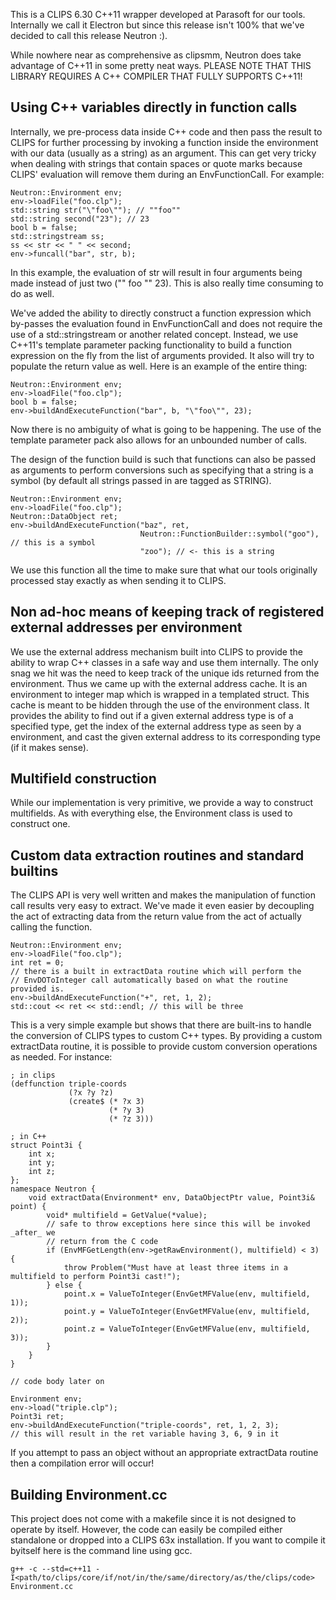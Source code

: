 This is a CLIPS 6.30 C++11 wrapper developed at Parasoft for our tools.
Internally we call it Electron but since this release isn't 100% that we've
decided to call this release Neutron :).

While nowhere near as comprehensive as clipsmm, Neutron does take advantage of
C++11 in some pretty neat ways. PLEASE NOTE THAT THIS LIBRARY REQUIRES A
C++ COMPILER THAT FULLY SUPPORTS C++11!

## Using C++ variables directly in function calls

Internally, we pre-process data inside C++ code and then pass the result to
CLIPS for further processing by invoking a function inside the environment with
our data (usually as a string) as an argument. This can get very tricky when
dealing with strings that contain spaces or quote marks because CLIPS'
evaluation will remove them during an EnvFunctionCall. For example:

```
Neutron::Environment env;
env->loadFile("foo.clp");
std::string str("\"foo\""); // ""foo""
std::string second("23"); // 23
bool b = false;
std::stringstream ss;
ss << str << " " << second;
env->funcall("bar", str, b);
```

In this example, the evaluation of str will result in four arguments being
made instead of just two ("" foo "" 23). This is also really time consuming to
do as well.

We've added the ability to directly construct a function expression which
by-passes the evaluation found in EnvFunctionCall and does not require the use
of a std::stringstream or another related concept. Instead, we use C++11's
template parameter packing functionality to build a function expression on the
fly from the list of arguments provided. It also will try to populate the
return value as well.  Here is an example of the entire
thing:

```
Neutron::Environment env;
env->loadFile("foo.clp");
bool b = false;
env->buildAndExecuteFunction("bar", b, "\"foo\"", 23);
```

Now there is no ambiguity of what is going to be happening. The use of the
template parameter pack also allows for an unbounded number of calls.

The design of the function build is such that functions can also be passed as
arguments to perform conversions such as specifying that a string is a symbol
(by default all strings passed in are tagged as STRING).


```
Neutron::Environment env;
env->loadFile("foo.clp");
Neutron::DataObject ret;
env->buildAndExecuteFunction("baz", ret,
                             Neutron::FunctionBuilder::symbol("goo"), // this is a symbol
                             "zoo"); // <- this is a string
```

We use this function all the time to make sure that what our tools originally
processed stay exactly as when sending it to CLIPS.

## Non ad-hoc means of keeping track of registered external addresses per environment

We use the external address mechanism built into CLIPS to provide the ability
to wrap C++ classes in a safe way and use them internally. The only snag we hit
was the need to keep track of the unique ids returned from the environment.
Thus we came up with the external address cache. It is an environment to
integer map which is wrapped in a templated struct. This cache is meant to be
hidden through the use of the environment class. It provides the ability to
find out if a given external address type is of a specified type, get the index
of the external address type as seen by a environment, and cast the given
external address to its corresponding type (if it makes sense).


## Multifield construction

While our implementation is very primitive, we provide a way to construct
multifields. As with everything else, the Environment class is used to
construct one.

## Custom data extraction routines and standard builtins

The CLIPS API is very well written and makes the manipulation of function call
results very easy to extract. We've made it even easier by decoupling the act
of extracting data from the return value from the act of actually calling the
function.

```
Neutron::Environment env;
env->loadFile("foo.clp");
int ret = 0;
// there is a built in extractData routine which will perform the
// EnvDOToInteger call automatically based on what the routine provided is.
env->buildAndExecuteFunction("+", ret, 1, 2);
std::cout << ret << std::endl; // this will be three
```

This is a very simple example but shows that there are built-ins to handle the
conversion of CLIPS types to custom C++ types. By providing a custom
extractData routine, it is possible to provide custom conversion operations as
needed.  For instance:

```
; in clips
(deffunction triple-coords
             (?x ?y ?z)
             (create$ (* ?x 3)
                      (* ?y 3)
                      (* ?z 3)))

; in C++
struct Point3i {
    int x;
    int y;
    int z;
};
namespace Neutron {
    void extractData(Environment* env, DataObjectPtr value, Point3i& point) {
        void* multifield = GetValue(*value);
        // safe to throw exceptions here since this will be invoked _after_ we
        // return from the C code
        if (EnvMFGetLength(env->getRawEnvironment(), multifield) < 3) {
            throw Problem("Must have at least three items in a multifield to perform Point3i cast!");
        } else {
            point.x = ValueToInteger(EnvGetMFValue(env, multifield, 1));
            point.y = ValueToInteger(EnvGetMFValue(env, multifield, 2));
            point.z = ValueToInteger(EnvGetMFValue(env, multifield, 3));
        }
    }
}

// code body later on

Environment env;
env->load("triple.clp");
Point3i ret;
env->buildAndExecuteFunction("triple-coords", ret, 1, 2, 3);
// this will result in the ret variable having 3, 6, 9 in it
```


If you attempt to pass an object without an appropriate extractData routine
then a compilation error will occur!


## Building Environment.cc


This project does not come with a makefile since it is not designed to operate
by itself. However, the code can easily be compiled either standalone or
dropped into a CLIPS 63x installation. If you want to compile it byitself here
is the command line using gcc.


```
g++ -c --std=c++11 -I<path/to/clips/core/if/not/in/the/same/directory/as/the/clips/code> Environment.cc
```

